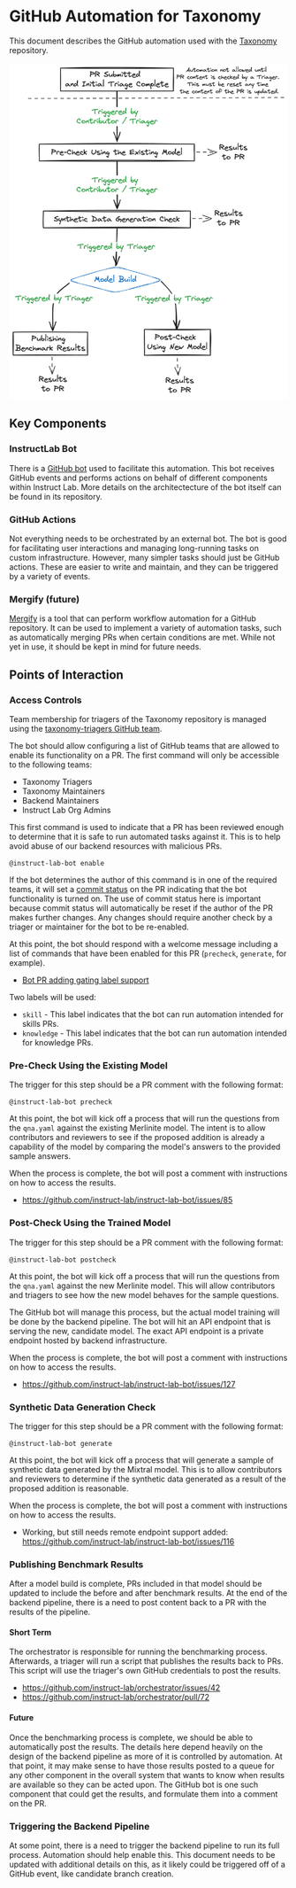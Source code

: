 # GitHub Automation for Taxonomy

This document describes the GitHub automation used with the
[Taxonomy](https://github.com/instruct-lab/taxonomy) repository.

![GitHub Automation for Taxonomy](images/github-taxonomy-automation.excalidraw.png)

## Key Components

### InstructLab Bot

There is a [GitHub bot](https://github.com/instruct-lab/instruct-lab-bot) used
to facilitate this automation. This bot receives GitHub events and performs
actions on behalf of different components within Instruct Lab. More details on
the architectecture of the bot itself can be found in its repository.

### GitHub Actions

Not everything needs to be orchestrated by an external bot. The bot is good for
facilitating user interactions and managing long-running tasks on custom
infrastructure. However, many simpler tasks should just be GitHub actions. These
are easier to write and maintain, and they can be triggered by a variety of
events.

### Mergify (future)

[Mergify](https://docs.mergify.com) is a tool that can perform workflow
automation for a GitHub repository. It can be used to implement a variety of
automation tasks, such as automatically merging PRs when certain conditions are
met. While not yet in use, it should be kept in mind for future needs.

## Points of Interaction

### Access Controls

Team membership for triagers of the Taxonomy repository is managed using the
[taxonomy-triagers GitHub
team](https://github.com/orgs/instruct-lab/teams/taxonomy-triagers).

The bot should allow configuring a list of GitHub teams that are allowed to
enable its functionality on a PR. The first command will only be accessible to
the following teams:

- Taxonomy Triagers
- Taxonomy Maintainers
- Backend Maintainers
- Instruct Lab Org Admins

This first command is used to indicate that a PR has been reviewed enough to determine
that it is safe to run automated tasks against it. This is to help avoid abuse
of our backend resources with malicious PRs.

```
@instruct-lab-bot enable
```

If the bot determines the author of this command is in one of the required
teams, it will set a [commit
status](https://docs.github.com/en/rest/commits/statuses) on the PR indicating
that the bot functionality is turned on. The use of commit status here is
important because commit status will automatically be reset if the author of
the PR makes further changes. Any changes should require another check by a
triager or maintainer for the bot to be re-enabled.

At this point, the bot should respond with a welcome message including a list of
commands that have been enabled for this PR (`precheck`, `generate`, for example).

* [Bot PR adding gating label support](https://github.com/instruct-lab/instruct-lab-bot/pull/120)

Two labels will be used:

* `skill` - This label indicates that the bot can run automation intended for skills PRs.
* `knowledge` - This label indicates that the bot can run automation intended for knowledge PRs.

### Pre-Check Using the Existing Model

The trigger for this step should be a PR comment with the following format:

```text
@instruct-lab-bot precheck
```

At this point, the bot will kick off a process that will run the questions from
the `qna.yaml` against the existing Merlinite model. The intent is to allow
contributors and reviewers to see if the proposed addition is already a
capability of the model by comparing the model's answers to the provided sample
answers.

When the process is complete, the bot will post a comment with instructions on
how to access the results.

* <https://github.com/instruct-lab/instruct-lab-bot/issues/85>

### Post-Check Using the Trained Model

The trigger for this step should be a PR comment with the following format:

```text
@instruct-lab-bot postcheck
```

At this point, the bot will kick off a process that will run the questions from
the `qna.yaml` against the new Merlinite model. This will allow contributors and
triagers to see how the new model behaves for the sample questions.

The GitHub bot will manage this process, but the actual model training will be
done by the backend pipeline. The bot will hit an API endpoint that is serving
the new, candidate model. The exact API endpoint is a private endpoint hosted by
backend infrastructure.

When the process is complete, the bot will post a comment with instructions on
how to access the results.

* <https://github.com/instruct-lab/instruct-lab-bot/issues/127>

### Synthetic Data Generation Check

The trigger for this step should be a PR comment with the following format:

```text
@instruct-lab-bot generate
```

At this point, the bot will kick off a process that will generate a sample of
synthetic data generated by the Mixtral model. This is to allow contributors and
reviewers to determine if the synthetic data generated as a result of the
proposed addition is reasonable.

When the process is complete, the bot will post a comment with instructions on
how to access the results.

* Working, but still needs remote endpoint support added:
  <https://github.com/instruct-lab/instruct-lab-bot/issues/116>

### Publishing Benchmark Results

After a model build is complete, PRs included in that model should be updated to
include the before and after benchmark results.  At the end of the backend
pipeline, there is a need to post content back to a PR with the results of the
pipeline.

#### Short Term

The orchestrator is responsible for running the benchmarking process. Afterwards, a triager will run a script that publishes the results back to PRs. This script will use the triager's own GitHub credentials to post the results.

* <https://github.com/instruct-lab/orchestrator/issues/42>
* <https://github.com/instruct-lab/orchestrator/pull/72>

#### Future

Once the benchmarking process is complete, we should be able to automatically
post the results. The details here depend heavily on the design of the backend
pipeline as more of it is controlled by automation. At that point, it may make sense
to have those results posted to a queue for any other component in the overall system
that wants to know when results are available so they can be acted upon. The
GitHub bot is one such component that could get the results, and formulate them
into a comment on the PR.

### Triggering the Backend Pipeline

At some point, there is a need to trigger the backend pipeline to run its full
process. Automation should help enable this. This document needs to be updated
with additional details on this, as it likely could be triggered off of a
GitHub event, like candidate branch creation.